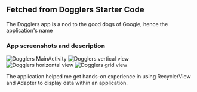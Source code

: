 ## Fetched from Dogglers Starter Code

The Dogglers app is a nod to the good dogs of Google, hence the application's name

### App screenshots and description

![Dogglers MainActivity](https://user-images.githubusercontent.com/71154576/143501803-e33ff988-fd58-4f0b-a5d3-384da7708206.png)
![Dogglers vertical view](https://user-images.githubusercontent.com/71154576/143501881-3eb65143-09b2-45ff-8294-d6a1ec765e54.png)
![Dogglers horizontal view](https://user-images.githubusercontent.com/71154576/143501937-8059f29f-1b2a-4044-be7e-7d493fb0e2d1.png)
![Dogglers grid view](https://user-images.githubusercontent.com/71154576/143501969-0287ab59-0431-4d48-b6d0-aaaf18618a0f.png)

The application helped me get hands-on experience in using RecyclerView and Adapter to display data within an application.
